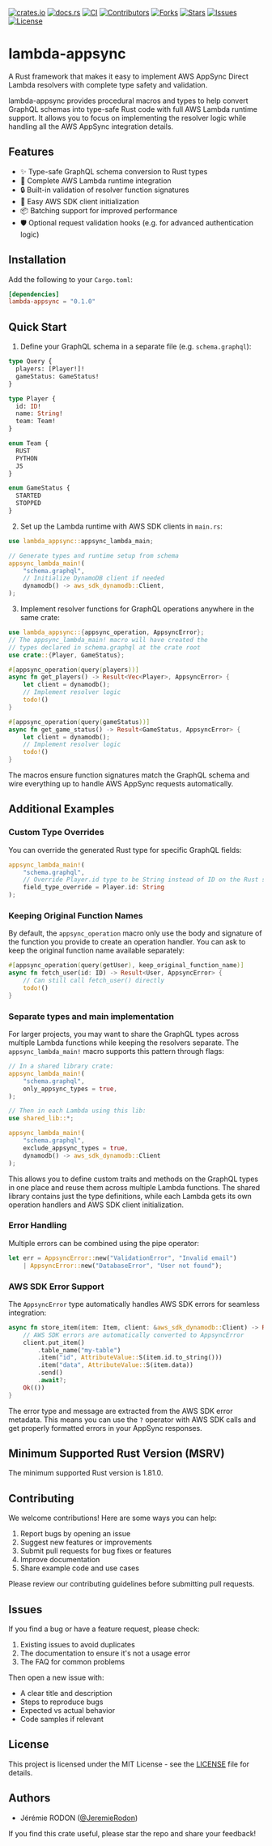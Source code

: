<!-- PROJECT SHIELDS -->
<!--
*** I'm using markdown "reference style" links for readability.
*** Reference links are enclosed in brackets [ ] instead of parentheses ( ).
*** See the bottom of this document for the declaration of the reference variables
*** for contributors-url, forks-url, etc. This is an optional, concise syntax you may use.
*** https://www.markdownguide.org/basic-syntax/#reference-style-links
-->
[![crates.io](https://img.shields.io/crates/v/lambda-appsync.svg)](https://crates.io/crates/lambda-appsync)
[![docs.rs](https://docs.rs/lambda-appsync/badge.svg)](https://docs.rs/lambda-appsync/0.1.0/lambda_appsync)
[![CI](https://github.com/JeremieRodon/lambda-appsync/workflows/CI/badge.svg)](https://github.com/JeremieRodon/lambda-appsync/actions)
[![Contributors](https://img.shields.io/github/contributors/JeremieRodon/lambda-appsync.svg)](https://github.com/JeremieRodon/lambda-appsync/graphs/contributors)
[![Forks](https://img.shields.io/github/forks/JeremieRodon/lambda-appsync.svg)](https://github.com/JeremieRodon/lambda-appsync/network/members)
[![Stars](https://img.shields.io/github/stars/JeremieRodon/lambda-appsync.svg)](https://github.com/JeremieRodon/lambda-appsync/stargazers)
[![Issues](https://img.shields.io/github/issues/JeremieRodon/lambda-appsync.svg)](https://github.com/JeremieRodon/lambda-appsync/issues)
[![License](https://img.shields.io/github/license/JeremieRodon/lambda-appsync.svg)](https://github.com/JeremieRodon/lambda-appsync/blob/master/LICENSE)

# lambda-appsync

A Rust framework that makes it easy to implement AWS AppSync Direct Lambda resolvers with complete type safety and validation.

lambda-appsync provides procedural macros and types to help convert GraphQL schemas into type-safe Rust code with full AWS Lambda runtime support. It allows you to focus on implementing the resolver logic while handling all the AWS AppSync integration details.

## Features

- ✨ Type-safe GraphQL schema conversion to Rust types
- 🚀 Complete AWS Lambda runtime integration
- 🔒 Built-in validation of resolver function signatures
- 🔌 Easy AWS SDK client initialization
- 📦 Batching support for improved performance
- 🛡️ Optional request validation hooks (e.g. for advanced authentication logic)

## Installation

Add the following to your `Cargo.toml`:

```toml
[dependencies]
lambda-appsync = "0.1.0"
```

## Quick Start

1. Define your GraphQL schema in a separate file (e.g. `schema.graphql`):

```graphql
type Query {
  players: [Player!]!
  gameStatus: GameStatus!
}

type Player {
  id: ID!
  name: String!
  team: Team!
}

enum Team {
  RUST
  PYTHON
  JS
}

enum GameStatus {
  STARTED
  STOPPED
}
```

2. Set up the Lambda runtime with AWS SDK clients in `main.rs`:

```rust
use lambda_appsync::appsync_lambda_main;

// Generate types and runtime setup from schema
appsync_lambda_main!(
    "schema.graphql",
    // Initialize DynamoDB client if needed
    dynamodb() -> aws_sdk_dynamodb::Client,
);
```

3. Implement resolver functions for GraphQL operations anywhere in the same crate:

```rust
use lambda_appsync::{appsync_operation, AppsyncError};
// The appsync_lambda_main! macro will have created the
// types declared in schema.graphql at the crate root
use crate::{Player, GameStatus};

#[appsync_operation(query(players))]
async fn get_players() -> Result<Vec<Player>, AppsyncError> {
    let client = dynamodb();
    // Implement resolver logic
    todo!()
}

#[appsync_operation(query(gameStatus))]
async fn get_game_status() -> Result<GameStatus, AppsyncError> {
    let client = dynamodb();
    // Implement resolver logic
    todo!()
}
```

The macros ensure function signatures match the GraphQL schema and wire everything up to handle AWS AppSync requests automatically.

## Additional Examples

### Custom Type Overrides

You can override the generated Rust type for specific GraphQL fields:

```rust
appsync_lambda_main!(
    "schema.graphql",
    // Override Player.id type to be String instead of ID on the Rust struct
    field_type_override = Player.id: String
);
```

### Keeping Original Function Names

By default, the `appsync_operation` macro only use the body and signature of the function you provide to create an operation handler. You can ask to keep the original function name available separately:

```rust
#[appsync_operation(query(getUser), keep_original_function_name)]
async fn fetch_user(id: ID) -> Result<User, AppsyncError> {
    // Can still call fetch_user() directly
    todo!()
}
```

### Separate types and main implementation

For larger projects, you may want to share the GraphQL types across multiple Lambda functions while keeping the resolvers separate. The `appsync_lambda_main!` macro supports this pattern through flags:

```rust
// In a shared library crate:
appsync_lambda_main!(
    "schema.graphql",
    only_appsync_types = true,
);

// Then in each Lambda using this lib:
use shared_lib::*;

appsync_lambda_main!(
    "schema.graphql",
    exclude_appsync_types = true,
    dynamodb() -> aws_sdk_dynamodb::Client
);
```

This allows you to define custom traits and methods on the GraphQL types in one place and reuse them across multiple Lambda functions. The shared library contains just the type definitions, while each Lambda gets its own operation handlers and AWS SDK client initialization.

### Error Handling

Multiple errors can be combined using the pipe operator:

```rust
let err = AppsyncError::new("ValidationError", "Invalid email")
    | AppsyncError::new("DatabaseError", "User not found");
```
### AWS SDK Error Support

The `AppsyncError` type automatically handles AWS SDK errors for seamless integration:

```rust
async fn store_item(item: Item, client: &aws_sdk_dynamodb::Client) -> Result<(), AppsyncError> {
    // AWS SDK errors are automatically converted to AppsyncError
    client.put_item()
        .table_name("my-table")
        .item("id", AttributeValue::S(item.id.to_string()))
        .item("data", AttributeValue::S(item.data))
        .send()
        .await?;
    Ok(())
}
```

The error type and message are extracted from the AWS SDK error metadata. This means you can use the `?` operator with AWS SDK calls and get properly formatted errors in your AppSync responses.

## Minimum Supported Rust Version (MSRV)

The minimum supported Rust version is 1.81.0.

## Contributing

We welcome contributions! Here are some ways you can help:

1. Report bugs by opening an issue
2. Suggest new features or improvements
3. Submit pull requests for bug fixes or features
4. Improve documentation
5. Share example code and use cases

Please review our contributing guidelines before submitting pull requests.

## Issues

If you find a bug or have a feature request, please check:

1. Existing issues to avoid duplicates
2. The documentation to ensure it's not a usage error
3. The FAQ for common problems

Then open a new issue with:

- A clear title and description
- Steps to reproduce bugs
- Expected vs actual behavior
- Code samples if relevant

## License

This project is licensed under the MIT License - see the [LICENSE](LICENSE) file for details.

## Authors

- Jérémie RODON ([@JeremieRodon](https://github.com/JeremieRodon))

If you find this crate useful, please star the repo and share your feedback!
